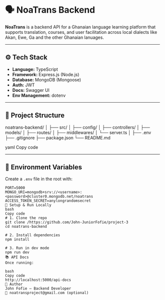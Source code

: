 # 🗣️ NoaTrans Backend

**NoaTrans** is a backend API for a Ghanaian language learning platform that supports translation, courses, and user facilitation across local dialects like Akan, Ewe, Ga and the other Ghanaian lanuages.

---

## ⚙️ Tech Stack
- **Language:** TypeScript  
- **Framework:** Express.js (Node.js)  
- **Database:** MongoDB (Mongoose)  
- **Auth:** JWT  
- **Docs:** Swagger UI  
- **Env Management:** dotenv  

---

## 📁 Project Structure
noatrans-backend/
│
├── src/
│ ├── config/
│ ├── controllers/
│ ├── models/
│ ├── routes/
│ ├── middlewares/
│ └── server.ts
│
├── .env
├── .gitignore
├── package.json
└── README.md

yaml
Copy code

---

## 🔑 Environment Variables
Create a `.env` file in the root with:
```env
PORT=5000
MONGO_URI=mongodb+srv://<username>:<password>@cluster0.mongodb.net/noatrans
ACCESS_TOKEN_SECRET=anylongrandomsecret
🧩 Setup & Run Locally
bash
Copy code
# 1. Clone the repo
git clone /https://github.com/John-JuniorFofie/project-3
cd noatrans-backend

# 2. Install dependencies
npm install

# 3. Run in dev mode
npm run dev
📚 API Docs
Once running:

bash
Copy code
http://localhost:5000/api-docs
👤 Author
John Fofie — Backend Developer
📧 noatransproject@gmail.com (optional)